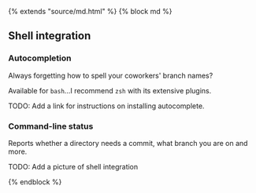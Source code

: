 {% extends "source/md.html" %}
{% block md %}

## Shell integration

### Autocompletion

Always forgetting how to spell your coworkers' branch names?

Available for `bash`...I recommend `zsh` with its extensive plugins.

TODO: Add a link for instructions on installing autocomplete.

### Command-line status

Reports whether a directory needs a commit, what branch you are on and more.

TODO: Add a picture of shell integration

{% endblock %}
